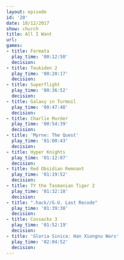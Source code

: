 ```yaml
---
layout: episode
id: '20'
date: 18/12/2017
show: church
title: All I Want
url: 
games:
- title: Formata
  play_time: '00:12:50'
  decision: 
- title: Toukiden 2
  play_time: '00:20:17'
  decision: 
- title: Superflight
  play_time: '00:36:52'
  decision: 
- title: Galaxy in Turmoil
  play_time: '00:47:48'
  decision: 
- title: Charlie Murder
  play_time: '00:54:39'
  decision: 
- title: 'Myrne: The Quest'
  play_time: '01:00:43'
  decision: 
- title: Hyper Knights
  play_time: '01:12:07'
  decision: 
- title: Red Obsidian Remnant
  play_time: '01:19:52'
  decision: 
- title: TY the Tasmanian Tiger 2
  play_time: '01:32:18'
  decision: 
- title: ".hack//G.U. Last Recode"
  play_time: '01:39:38'
  decision: 
- title: Cossacks 3
  play_time: '01:52:19'
  decision: 
- title: 'Gloria Sinica: Han Xiongnu Wars'
  play_time: '02:04:52'
  decision: 
---
```

